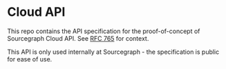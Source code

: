 # Cloud API

This repo contains the API specification for the proof-of-concept of Sourcegraph Cloud API.
See [RFC 765](https://docs.google.com/document/d/13SnXtM5Jpi2PMfpT6rHCkJFpXuwnCJudgvKyjGhAAZo/edit#heading=h.trqab8y0kufp) for context.

This API is only used internally at Sourcegraph - the specification is public for ease of use.
